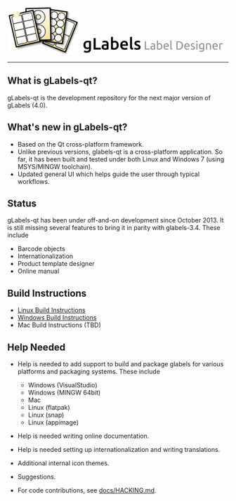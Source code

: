 ![logo](glabels/images/glabels-logo.png)
![gLabels Label Designer](glabels/images/glabels-label-designer.png)

*******************************************************************************

## What is gLabels-qt?

gLabels-qt is the development repository for the next major version of gLabels (4.0).

## What's new in gLabels-qt?

- Based on the Qt cross-platform framework.
- Unlike previous versions, glabels-qt is a cross-platform application.  So far, it
  has been built and tested under both Linux and Windows 7 (using MSYS/MINGW toolchain).
- Updated general UI which helps guide the user through typical workflows.

## Status

gLabels-qt has been under off-and-on development since October 2013.
It is still missing several features to bring it in parity with glabels-3.4.  These include

- Barcode objects
- Internationalization
- Product template designer
- Online manual

## Build Instructions

- [Linux Build Instructions](docs/BUILD-INSTRUCTIONS-LINUX.md)
- [Windows Build Instructions](docs/BUILD-INSTRUCTIONS-WINDOWS.md)
- Mac Build Instructions (TBD)

## Help Needed

* Help is needed to add support to build and package glabels for various platforms and packaging systems.
These include

  - Windows (VisualStudio)
  - Windows (MINGW 64bit)
  - Mac
  - Linux (flatpak)
  - Linux (snap)
  - Linux (appimage)

* Help is needed writing online documentation.

* Help is needed setting up internationalization and writing translations.

* Additional internal icon themes.

* Suggestions.

* For code contributions, see [docs/HACKING.md](docs/HACKING.md).

